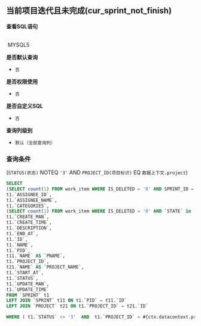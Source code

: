 ## 当前项目迭代且未完成(cur_sprint_not_finish) <!-- {docsify-ignore-all} -->



<p class="panel-title"><b>查看SQL语句</b></p>
<br>

<el-row>
&nbsp;<el-tag @click="MYSQL5 = true">MYSQL5</el-tag>
</el-row>

<br>
<p class="panel-title"><b>是否默认查询</b></p>

* `否`

<p class="panel-title"><b>是否权限使用</b></p>

* `否`

<p class="panel-title"><b>是否自定义SQL</b></p>

* `否`

<p class="panel-title"><b>查询列级别</b></p>

* `默认（全部查询列）`



### 查询条件

(`STATUS(状态)` NOTEQ `'3'` AND `PROJECT_ID(项目标识)` EQ `数据上下文.project`)





<el-dialog v-model="MYSQL5" title="MYSQL5">

```sql
SELECT
(SELECT count(1) FROM work_item WHERE IS_DELETED = '0' AND SPRINT_ID = t1.`ID`) AS `ALL_WORK_ITEMS`,
t1.`ASSIGNEE_ID`,
t1.`ASSIGNEE_NAME`,
t1.`CATEGORIES`,
(SELECT count(1) FROM work_item WHERE IS_DELETED = '0' AND `STATE` in (select ID from work_item_state where TYPE = 'completed') AND SPRINT_ID = t1.`ID`) AS `COMPLETED_WORK_ITEMS`,
t1.`CREATE_MAN`,
t1.`CREATE_TIME`,
t1.`DESCRIPTION`,
t1.`END_AT`,
t1.`ID`,
t1.`NAME`,
t1.`PID`,
t11.`NAME` AS `PNAME`,
t1.`PROJECT_ID`,
t21.`NAME` AS `PROJECT_NAME`,
t1.`START_AT`,
t1.`STATUS`,
t1.`UPDATE_MAN`,
t1.`UPDATE_TIME`
FROM `SPRINT` t1 
LEFT JOIN `SPRINT` t11 ON t1.`PID` = t11.`ID` 
LEFT JOIN `PROJECT` t21 ON t1.`PROJECT_ID` = t21.`ID` 

WHERE ( t1.`STATUS` <> '3'  AND  t1.`PROJECT_ID` = #{ctx.datacontext.project} )
```

</el-dialog>

<script>
 const { createApp } = Vue
  createApp({
    data() {
      return {
                MYSQL5 : false
        
      }
    },
    methods: {
    }
  }).use(ElementPlus).mount('#app')
</script>